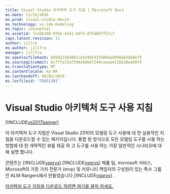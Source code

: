 ```yaml
---
title: Visual Studio 아키텍처 도구 지침 | Microsoft Docs
ms.date: 11/15/2016
ms.prod: visual-studio-dev14
ms.technology: vs-ide-modeling
ms.topic: conceptual
ms.assetid: fce6b398-935e-4241-bdf4-875d09ff57c7
caps.latest.revision: 12
author: jillre
ms.author: jillfra
manager: jillfra
ms.openlocfilehash: b9583230a081cd1e9b543350b9ad998ab5d68e79
ms.sourcegitcommit: 6cfffa72af599a9d667249caaaa411bb28ea69fd
ms.translationtype: MT
ms.contentlocale: ko-KR
ms.lasthandoff: 09/02/2020
ms.locfileid: "75851391"
---
```

# <a name="visual-studio-architecture-tooling-guidance"></a>Visual Studio 아키텍처 도구 사용 지침
[!INCLUDE[vs2017banner](../includes/vs2017banner.md)]

이 아키텍처 도구 지침은 Visual Studio 2010의 모델링 도구 사용에 대 한 실용적인 지침을 다운로드할 수 있는 패키지입니다. 통합 된 방식으로 모든 모델링 도구를 사용 하는 방법에 대 한 개략적인 뷰를 제공 하 고 도구를 사용 하는 가장 일반적인 시나리오에 대해 설명 합니다.

 콘텐츠는 [!INCLUDE[vsprvs](../includes/vsprvs-md.md)] [!INCLUDE[vsprvs](../includes/vsprvs-md.md)] 제품 팀, microsoft 서비스, Microsoft의 가장 가치 전문가 (mvp) 및 커뮤니티 책임자의 구성원이 있는 특수 그룹인 ALM Rangers에서 만들었습니다 [!INCLUDE[vsprvs](../includes/vsprvs-md.md)] .

 [아키텍처 도구 지침을 다운로드 하려면 여기를 클릭 하세요.](https://archive.codeplex.com/?p=vsarchitectureguide)
